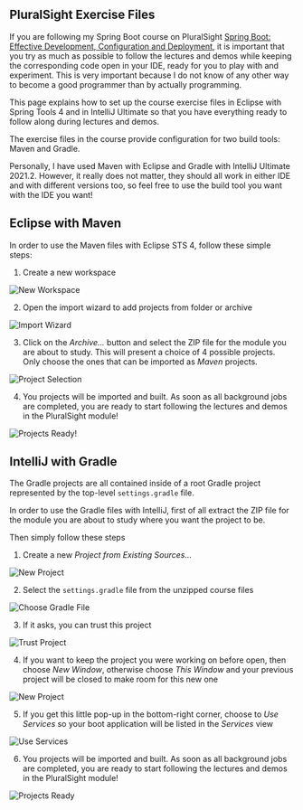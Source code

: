 ## PluralSight Exercise Files

If you are following my Spring Boot course on PluralSight
  [Spring Boot: Effective Development, Configuration and Deployment](https://pluralsight.pxf.io/federico-mestrone),
  it is important that you try as much as possible to follow the lectures 
  and demos while keeping the corresponding code open in your IDE, ready for
  you to play with and experiment. This is very important because I do not know of any other 
  way to become a good programmer than by actually programming.

This page explains how to set up the course exercise files in Eclipse with Spring Tools 4 and in IntelliJ
  Ultimate so that you have everything ready to follow along during lectures and demos.  

The exercise files in the course provide configuration for two build tools: Maven and Gradle.

Personally, I have used Maven with Eclipse and
  Gradle with IntelliJ Ultimate 2021.2. However, it really does not matter,
  they should all work in either IDE and with different versions too, so feel
  free to use the build tool you want with the IDE you want!

Eclipse with Maven
------------------

In order to use the Maven files with Eclipse STS 4, follow these simple steps:

1. Create a new workspace

![New Workspace](./images/pluralsight/eclipse1.png)

2. Open the import wizard to add projects from folder or archive

![Import Wizard](./images/pluralsight/eclipse2.png)

3. Click on the _Archive..._ button and select the ZIP file for the module
   you are about to study. This will present a choice of 4 possible projects.
   Only choose the ones that can be imported as _Maven_ projects.

![Project Selection](./images/pluralsight/eclipse3.png)

4. You projects will be imported and built. As soon as all background jobs
   are completed, you are ready to start following the lectures and demos in
   the PluralSight module!

![Projects Ready!](./images/pluralsight/eclipse4.png)

IntelliJ with Gradle
--------------------

The Gradle projects are all contained inside of a root Gradle project
represented by the top-level `settings.gradle` file.

In order to use the Gradle files with IntelliJ, first of all extract the ZIP
file for the module you are about to study where you want the project to be.

Then simply follow these steps

1. Create a new _Project from Existing Sources..._

![New Project](./images/pluralsight/intellij1.png)

2. Select the `settings.gradle` file from the unzipped course files

![Choose Gradle File](./images/pluralsight/intellij2.png)

3. If it asks, you can trust this project

![Trust Project](./images/pluralsight/intellij3.png)

4. If you want to keep the project you were working on before open, then
   choose _New Window_, otherwise choose _This Window_ and your previous project
   will be closed to make room for this new one

![New Project](./images/pluralsight/intellij4.png)

5. If you get this little pop-up in the bottom-right corner, choose to _Use Services_
   so your boot application will be listed in the _Services_ view

![Use Services](./images/pluralsight/intellij5.png)

6. You projects will be imported and built. As soon as all background jobs
   are completed, you are ready to start following the lectures and demos in
   the PluralSight module!

![Projects Ready](./images/pluralsight/intellij6.png)
